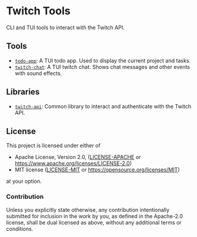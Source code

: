 # Twitch Tools

CLI and TUI tools to interact with the Twitch API.


## Tools

- [`todo-app`](todo-app): A TUI todo app. Used to display the current project and tasks.
- [`twitch-chat`](twitch-chat): A TUI twitch chat. Shows chat messages and other events with sound effects.


## Libraries

- [`twitch-api`](twitch-api): Common library to interact and authenticate with the Twitch API.


## License

This project is licensed under either of

- Apache License, Version 2.0, ([LICENSE-APACHE](LICENSE-APACHE) or
  https://www.apache.org/licenses/LICENSE-2.0)
- MIT license ([LICENSE-MIT](LICENSE-MIT) or
  https://opensource.org/licenses/MIT)

at your option.

### Contribution

Unless you explicitly state otherwise, any contribution intentionally submitted
for inclusion in the work by you, as defined in the Apache-2.0 license, shall
be dual licensed as above, without any additional terms or conditions.

